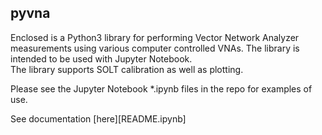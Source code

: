 pyvna
-------------------

Enclosed is a Python3 library for performing Vector Network Analyzer 
measurements using various computer controlled VNAs.  The 
library is intended to be used with Jupyter Notebook.  
The library supports SOLT calibration as well as plotting.

Please see the Jupyter Notebook \*.ipynb files in the repo for examples
of use.

See documentation [here][README.ipynb]



